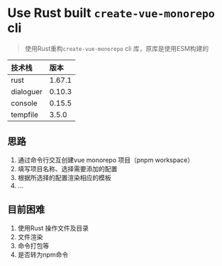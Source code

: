 # Use Rust built `create-vue-monorepo` cli

> 使用Rust重构`create-vue-monorepo` cli 库，原库是使用ESM构建的

| 技术栈 | 版本 |
| :-- | :-- |
| rust | 1.67.1 |
| dialoguer | 0.10.3 |
| console | 0.15.5 |
| tempfile | 3.5.0 |


## 思路

  1. 通过命令行交互创建vue monorepo 项目（pnpm workspace）
  2. 填写项目名称、选择需要添加的配置
  3. 根据所选择的配置渲染相应的模板
  4.  ...

## 目前困难

1. 使用Rust 操作文件及目录
2. 文件渲染
3. 命令打包等
4. 是否转为npm命令
